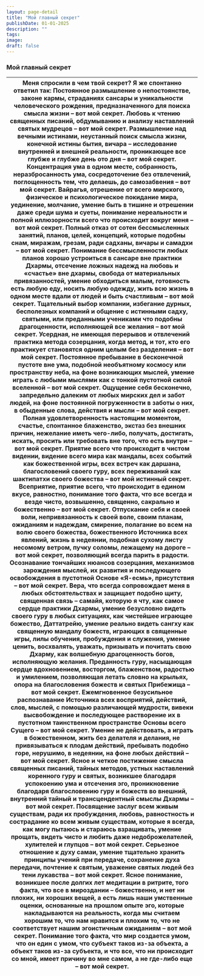 ```yaml
---
layout: page-detail
title: "Мой главный секрет"
publishDate: 01-01-2025
description: ""
tags:
image:
draft: false
---
```


### Мой главный секрет

| Меня спросили в чем твой секрет? Я же спонтанно ответил так: Постоянное размышление о непостоянстве,  законе кармы, страданиях сансары  и уникальности человеческого рождения, предназначенного для поиска смысла жизни – вот мой секрет. Любовь к чтению священных писаний,  обдумыванию и анализу наставлений святых мудрецов –  вот мой секрет. Размышление над вечными истинами,  неустанный поиск смысла жизни, конечной истины бытия,  вичара – исследование внутренней и внешней реальности,  проникающее все глубже и глубже день ото дня – вот мой секрет. Концентрация ума в одном месте,  собранность, неразбросанность ума,  сосредоточение без отвлечений, поглощенность тем,  что делаешь, до самозабвения – вот мой секрет. Вайрагья, отрешение от всего мирского,  физическое и психологическое покидание мира, уединение,  молчание, умение быть в тишине и отрешении  даже среди шума и суеты, понимание нереальности и полной иллюзорности  всего что происходит вокруг меня – вот мой секрет. Полный отказ от сотен бессмысленных занятий, планов, целей,  концепций, которые подобны снам, миражам, грезам,  ради садханы, вичары и самадхи – вот мой секрет. Понимание бессмысленности любых планов  хорошо устроиться в сансаре вне практики Дхармы,  отсечение ложных надежд на любовь и «счастье» вне дхармы, свобода от материальных привязанностей,  умение обходиться малым,  готовность есть любую еду, носить любую одежду, жить всю жизнь в одном месте вдали от людей  и быть счастливым – вот мой секрет. Тщательный выбор компании, избегание дурных,  бесполезных компаний и общение с истинными садху,  святыми, или преданными учениками что подобны драгоценности, исполняющей все желания –  вот мой секрет. Усердная, не имеющая перерывов и отвлечений  практика метода созерцания,  когда метод, и тот, кто его практикует  становятся одним целым без разделения – вот мой секрет. Постоянное пребывание в бесконечной пустоте вне ума,  подобной необъятному космосу или пространству неба,  на фоне возникающих мыслей, умение играть с любыми мыслями  как с тонкой пустотной силой вселенной – вот мой секрет. Ощущение себя бесконечно, запредельно далеким  от любых мирских дел и забот людей,  на фоне постоянной погруженности в заботы о них, в обыденные слова,  действия и мысли – вот мой секрет. Полная удовлетворенность настоящим моментом, счастье,  спонтанное блаженство, экстаз без внешних причин,  нежелание иметь чего-либо, получать, достигать, искать,  просить или требовать вне того, что есть внутри – вот мой секрет. Приятие всего что происходит в чистом видении,  видение всего мира как мандалы,  всех событий как божественной игры, всех встреч как даршана,  благословений своего гуру,  всех переживаний как шактипатхи своего божества – вот мой истинный секрет. Всеприятие, приятие всего, что происходит в едином вкусе,  равностно,  понимание того факта, что все всегда и везде чисто,  возвышенно, священно, сакрально и божественно – вот мой секрет. Отпускание себя и своей воли, непривязанность к своей воле,  своим планам, ожиданиям и надеждам,  смирение, полагание во всем на волю своего божества,  божественного Источника всех явлений, жизнь в недеянии, подобная сухому листу несомому ветром,  пучку соломы, лежащему на дороге –  вот мой секрет, позволяющий всегда парить в радости. Осознавание тончайших нюансов созерцания,  механизмов зарождения мыслей,  их развития и последующего освобождения  в пустотной Основе «Я-есмь», присутствия – вот мой секрет. Вера, что всегда сопровождает меня в любых обстоятельствах  и защищает подобно щиту,  священная связь – самайя, которую я чту,  как самое сердце практики Дхармы, умение безусловно видеть своего гуру в любых ситуациях,  как чистейшее играющее божество, Даттатрейю, умение реально видеть сангху  как священную мандалу божеств,  играющих в священные игры, лилы  обучения, пробуждения и служения, умение ценить, восхвалять, уважать,  призывать и почитать свою Дхарму,  как волшебную драгоценность богов, исполняющую желания. Преданность гуру, насыщающая сердце вдохновением,  восторгом, блаженством, радостью и умилением,  позволяющая летать словно на крыльях, опора на благословения божеств и святых Прибежища –  вот мой секрет. Ежемгновенное безусильное распознавание  Источника всех восприятий,  действий, слов, мыслей,  с помощью различающей мудрости, вивеки высвобождение и последующее растворение их  в пустотном таинственном пространстве Основы всего Сущего – вот мой секрет. Умение не действовать, а играть в божественном,  жить без делателя и делания,  не привязываться к плодам действий, пребывать подобно горе, нерушимо,  в недеянии, на фоне любых действий –  вот мой секрет. Ясное и четкое постижение смысла священных писаний,  тайных методов, устных наставлений коренного гуру и святых,  возникшее благодаря успокоению ума и отсечения эго, проникновение благодаря благословению гуру и божеств  во внешний, внутренний тайный и трансцендентный  смыслы Дхармы – вот мой секрет. Посвящение заслуг всем живым существам, ради их пробуждения,  любовь, равностность и сострадание ко всем живым существам,  которые я всегда, как могу пытаюсь и стараюсь взращивать, умение прощать, видеть чисто и любить  даже недоброжелателей, хулителей и глупцов –  вот мой секрет. Серьезное отношение к духу самаи,  умение тщательно хранить принципы учений при передаче,  сохранение духа передачи, почтение к святым,  уважение святых людей без тени лукавства – вот мой секрет. Ясное понимание,  возникшее после долгих лет медитации в ритрите, того факта,  что все в мироздании – божественно,  и нет ни плохих, ни хороших вещей, а есть лишь наши умственные оценки,  основанные на прошлом опыте эго, которые накладываются на реальность,  когда мы считаем хорошим то, что нам нравится и плохим то, что не соответствует нашим эгоистичным ожиданиям –  вот мой секрет. Понимание того факта, что мир создается умом,  что он един с умом,  что субъект таков из-за объекта,  а объект таков из-за субъекта, и что все, что ни происходит со мной, имеет причину во мне самом,  а не где-либо еще –  вот мой секрет. |
| ------------------------------------------------------------------------------------------------------------------------------------------------------------------------------------------------------------------------------------------------------------------------------------------------------------------------------------------------------------------------------------------------------------------------------------------------------------------------------------------------------------------------------------------------------------------------------------------------------------------------------------------------------------------------------------------------------------------------------------------------------------------------------------------------------------------------------------------------------------------------------------------------------------------------------------------------------------------------------------------------------------------------------------------------------------------------------------------------------------------------------------------------------------------------------------------------------------------------------------------------------------------------------------------------------------------------------------------------------------------------------------------------------------------------------------------------------------------------------------------------------------------------------------------------------------------------------------------------------------------------------------------------------------------------------------------------------------------------------------------------------------------------------------------------------------------------------------------------------------------------------------------------------------------------------------------------------------------------------------------------------------------------------------------------------------------------------------------------------------------------------------------------------------------------------------------------------------------------------------------------------------------------------------------------------------------------------------------------------------------------------------------------------------------------------------------------------------------------------------------------------------------------------------------------------------------------------------------------------------------------------------------------------------------------------------------------------------------------------------------------------------------------------------------------------------------------------------------------------------------------------------------------------------------------------------------------------------------------------------------------------------------------------------------------------------------------------------------------------------------------------------------------------------------------------------------------------------------------------------------------------------------------------------------------------------------------------------------------------------------------------------------------------------------------------------------------------------------------------------------------------------------------------------------------------------------------------------------------------------------------------------------------------------------------------------------------------------------------------------------------------------------------------------------------------------------------------------------------------------------------------------------------------------------------------------------------------------------------------------------------------------------------------------------------------------------------------------------------------------------------------------------------------------------------------------------------------------------------------------------------------------------------------------------------------------------------------------------------------------------------------------------------------------------------------------------------------------------------------------------------------------------------------------------------------------------------------------------------------------------------------------------------------------------------------------------------------------------------------------------------------------------------------------------------------------------------------------------------------------------------------------------------------------------------------------------------------------------------------------------------------------------------------------------------------------------------------------------------------------------------------------------------------------------------------------------------------------------------------------------------------------------------------------------------------------------------------------------------------------------------------------------------------------------------------------------------------------------------------------------------------------------------------------------------------------------------------------------------------------------------------------------------------------------------------------------------------------------------------------------------------------------------------------------------------------------------------------------------------------------------------------------------------------------------------------------------------------------------------------------------------------------------------------------------------------------------------------------------------------------------------------------------------------------------------------------------------------------------------------------------------------------------ |
  
  
